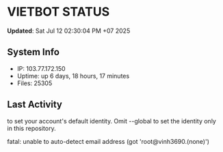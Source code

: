 # VIETBOT STATUS
**Updated**: Sat Jul 12 02:30:04 PM +07 2025

## System Info
- IP: 103.77.172.150
- Uptime: up 6 days, 18 hours, 17 minutes
- Files: 25305

## Last Activity

to set your account's default identity.
Omit --global to set the identity only in this repository.

fatal: unable to auto-detect email address (got 'root@vinh3690.(none)')
